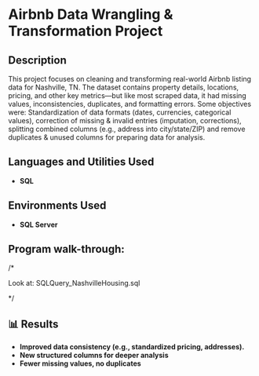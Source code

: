<h1>Airbnb Data Wrangling & Transformation Project</h1>



<h2>Description</h2>
This project focuses on cleaning and transforming real-world Airbnb listing data for Nashville, TN. The dataset contains property details, locations, pricing, and other key metrics—but like most scraped data, it had missing values, inconsistencies, duplicates, and formatting errors. Some objectives were: Standardization of data formats (dates, currencies, categorical values), correction of missing & invalid entries (imputation, corrections), splitting combined columns (e.g., address into city/state/ZIP) and remove duplicates & unused columns for preparing data for analysis.
<br />


<h2>Languages and Utilities Used</h2>

- <b>SQL</b> 

<h2>Environments Used </h2>

- <b>SQL Server</b> 

<h2>Program walk-through:</h2>

/*


 Look at: SQLQuery_NashvilleHousing.sql

*/

<h2>📊 Results</h2>

- <b>Improved data consistency (e.g., standardized pricing, addresses).</b> 
- <b>New structured columns for deeper analysis</b>
- <b>Fewer missing values, no duplicates</b> 
